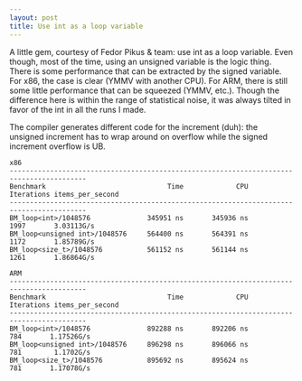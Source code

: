 ```yaml
---
layout: post
title: Use int as a loop variable
---
```


A little gem, courtesy of Fedor Pikus & team: use int as a loop variable. Even though, most of the time, using an unsigned variable is the logic thing. There is some performance that can be extracted by the signed variable. For x86, the case is clear (YMMV with another CPU). For ARM, there is still some little performance that can be squeezed (YMMV, etc.). Though the difference here is within the range of statistical noise, it was always tilted in favor of the int in all the runs I made.

The compiler generates different code for the increment (duh): the unsigned increment has to wrap around on overflow while the signed increment overflow is UB.


```
x86
-----------------------------------------------------------------------------------------
Benchmark                              Time             CPU   Iterations items_per_second
-----------------------------------------------------------------------------------------
BM_loop<int>/1048576              345951 ns       345936 ns         1997       3.03113G/s
BM_loop<unsigned int>/1048576     564400 ns       564391 ns         1172       1.85789G/s
BM_loop<size_t>/1048576           561152 ns       561144 ns         1261       1.86864G/s

ARM
-----------------------------------------------------------------------------------------
Benchmark                              Time             CPU   Iterations items_per_second
-----------------------------------------------------------------------------------------
BM_loop<int>/1048576              892288 ns       892206 ns          784       1.17526G/s
BM_loop<unsigned int>/1048576     896298 ns       896066 ns          781        1.1702G/s
BM_loop<size_t>/1048576           895692 ns       895624 ns          781       1.17078G/s

```


